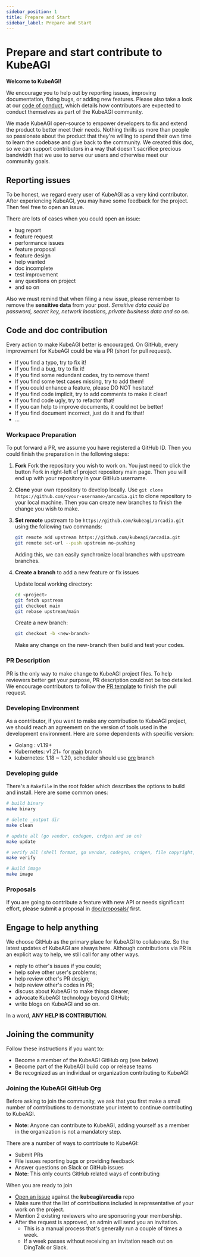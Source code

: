 ```yaml
---
sidebar_position: 1
title: Prepare and Start
sidebar_label: Prepare and Start
---
```

# Prepare and start contribute to KubeAGI

**Welcome to KubeAGI!**

We encourage you to help out by reporting issues, improving documentation, fixing bugs, or adding new features.
Please also take a look at our [code of conduct](https://github.com/kubeagi/arcadia/blob/main/CODE_OF_CONDUCT.md), which details how contributors are expected to conduct themselves as part of the KubeAGI community.

We made KubeAGI open-source to empower developers to fix and extend the product to better meet their needs. Nothing thrills us more than people so passionate about the product that they're willing to spend their own time to learn the codebase and give back to the community. We created this doc, so we can support contributors in a way that doesn't sacrifice precious bandwidth that we use to serve our users and otherwise meet our community goals.

## Reporting issues

To be honest, we regard every user of KubeAGI as a very kind contributor. After experiencing KubeAGI, you may have some feedback for the project. Then feel free to open an issue.

There are lots of cases when you could open an issue:

- bug report
- feature request
- performance issues
- feature proposal
- feature design
- help wanted
- doc incomplete
- test improvement
- any questions on project
- and so on

Also we must remind that when filing a new issue, please remember to remove the **sensitive data** from your post.
*Sensitive data could be password, secret key, network locations, private business data and so on.*

## Code and doc contribution

Every action to make KubeAGI better is encouraged. On GitHub, every improvement for KubeAGI could be via a PR (short for pull request).

- If you find a typo, try to fix it!
- If you find a bug, try to fix it!
- If you find some redundant codes, try to remove them!
- If you find some test cases missing, try to add them!
- If you could enhance a feature, please DO NOT hesitate!
- If you find code implicit, try to add comments to make it clear!
- If you find code ugly, try to refactor that!
- If you can help to improve documents, it could not be better!
- If you find document incorrect, just do it and fix that!
- ...

### Workspace Preparation

To put forward a PR, we assume you have registered a GitHub ID. Then you could finish the preparation in the following steps:

1. **Fork** Fork the repository you wish to work on. You just need to click the button Fork in right-left of project
   repository main page. Then you will end up with your repository in your GitHub username.
2. **Clone** your own repository to develop locally. Use `git clone https://github.com/<your-username>/arcadia.git` to
   clone repository to your local machine. Then you can create new branches to finish the change you wish to make.
3. **Set remote** upstream to be `https://github.com/kubeagi/arcadia.git` using the following two commands:

   ```bash
   git remote add upstream https://github.com/kubeagi/arcadia.git
   git remote set-url --push upstream no-pushing
   ```

   Adding this, we can easily synchronize local branches with upstream branches.

4. **Create a branch** to add a new feature or fix issues

   Update local working directory:

   ```bash
   cd <project>
   git fetch upstream
   git checkout main
   git rebase upstream/main
   ```

   Create a new branch:

   ```bash
   git checkout -b <new-branch>
   ```

   Make any change on the new-branch then build and test your codes.

### PR Description

PR is the only way to make change to KubeAGI project files. To help reviewers better get your purpose, PR description could not be too detailed. We encourage contributors to follow the [PR template](https://github.com/kubeagi/arcadia/blob/main/.github/PULL_REQUEST_TEMPLATE.md) to finish the pull request.

### Developing Environment

As a contributor, if you want to make any contribution to KubeAGI project, we should reach an agreement on the version of tools used in the development environment. Here are some dependents with specific version:

- Golang : v1.19+
- Kubernetes: v1.21+ for [main](https://github.com/kubeagi/arcadia/tree/main) branch
- kubernetes: 1.18 ~ 1.20, scheduler should use [pre](https://github.com/kubeagi/arcadia/tree/pre) branch

### Developing guide

There's a `Makefile` in the root folder which describes the options to build and install. Here are some common ones:

```bash
# build binary 
make binary

# delete _output dir
make clean 

# update all (go vendor, codegen, crdgen and so on)
make update

# verify all (shell format, go vendor, codegen, crdgen, file copyright, run golangci-lint and so on)
make verify

# Build image 
make image
```

### Proposals

If you are going to contribute a feature with new API or needs significant effort, please submit a proposal in [doc/proposals/](https://github.com/kubeagi/arcadia/blob/main/docs/proposals) first.

## Engage to help anything

We choose GitHub as the primary place for KubeAGI to collaborate. So the latest updates of KubeAGI are always here. Although contributions via PR is an explicit way to help, we still call for any other ways.

- reply to other's issues if you could;
- help solve other user's problems;
- help review other's PR design;
- help review other's codes in PR;
- discuss about KubeAGI to make things clearer;
- advocate KubeAGI technology beyond GitHub;
- write blogs on KubeAGI and so on.

In a word, **ANY HELP IS CONTRIBUTION**.

## Joining the community

Follow these instructions if you want to:

- Become a member of the KubeAGI GitHub org (see below)
- Become part of the KubeAGI build cop or release teams
- Be recognized as an individual or organization contributing to KubeAGI

### Joining the KubeAGI GitHub Org

Before asking to join the community, we ask that you first make a small number of contributions to demonstrate your intent to continue contributing to KubeAGI.

- **Note**: Anyone can contribute to KubeAGI, adding yourself as a member in the organization is not a mandatory step.

There are a number of ways to contribute to KubeAGI:

- Submit PRs
- File issues reporting bugs or providing feedback
- Answer questions on Slack or GitHub issues
- **Note**: This only counts GitHub related ways of contributing

When you are ready to join

- [Open an issue](https://github.com/kubeagi/arcadia/issues/new?assignees=&labels=area%2Fgithub-membership&template=membership.yml&title=REQUEST%3A+New+membership+for+%3Cyour-GH-handle%3E) against the **kubeagi/arcadia** repo
- Make sure that the list of contributions included is representative of your work on the project.
- Mention 2 existing reviewers who are sponsoring your membership.
- After the request is approved, an admin will send you an invitation.
  - This is a manual process that's generally run a couple of times a week.
  - If a week passes without receiving an invitation reach out on DingTalk or Slack.
